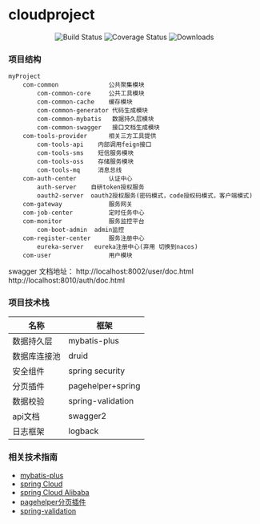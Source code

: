 # cloudproject

<p align="center"> 
 <img src="https://img.shields.io/circleci/project/vuejs/vue/dev.svg" alt="Build Status">
  <img src="https://img.shields.io/badge/Spring%20Cloud-Hoxton.SR5.RELEASE-blue.svg" alt="Coverage Status">
  <img src="https://img.shields.io/badge/Spring%20Boot-2.2.7.RELEASE-blue.svg" alt="Downloads">
</p>

### 项目结构

```
myProject
    com-common              公共聚集模块
        com-common-core     公共工具模块
        com-common-cache    缓存模块
        com-common-generator 代码生成模块
        com-common-mybatis   数据持久层模块
        com-common-swagger   接口文档生成模块
    com-tools-provider      相关三方工具提供
        com-tools-api    内部调用feign接口
        com-tools-sms    短信服务模块
        com-tools-oss    存储服务模块
        com-tools-mq     消息总线
    com-auth-center         认证中心
        auth-server    自研token授权服务
        oauth2-server  oauth2授权服务(密码模式，code授权码模式，客户端模式)
    com-gateway             服务网关
    com-job-center          定时任务中心
    com-monitor             服务监控平台
        com-boot-admin  admin监控
    com-register-center     服务注册中心
        eureka-server   eureka注册中心(弃用 切换到nacos)
    com-user                用户模块   

```
swagger 文档地址：
 http://localhost:8002/user/doc.html
 http://localhost:8010/auth/doc.html

### 项目技术栈

名称 | 框架 |
----| ----| 
数据持久层| mybatis-plus| 
数据库连接池 |druid | 
安全组件| spring security| 
分页插件| pagehelper+spring| 
数据校验| spring-validation|
api文档| swagger2 |
日志框架| logback|


### 相关技术指南

* [mybatis-plus](https://mp.baomidou.com/)
* [spring Cloud](https://spring.io/projects/spring-cloud)
* [spring Cloud Alibaba](https://spring.io/projects/spring-cloud-alibaba)
* [pagehelper分页插件](https://pagehelper.github.io/)
* [spring-validation](https://www.cnblogs.com/cjsblog/p/8946768.html)
